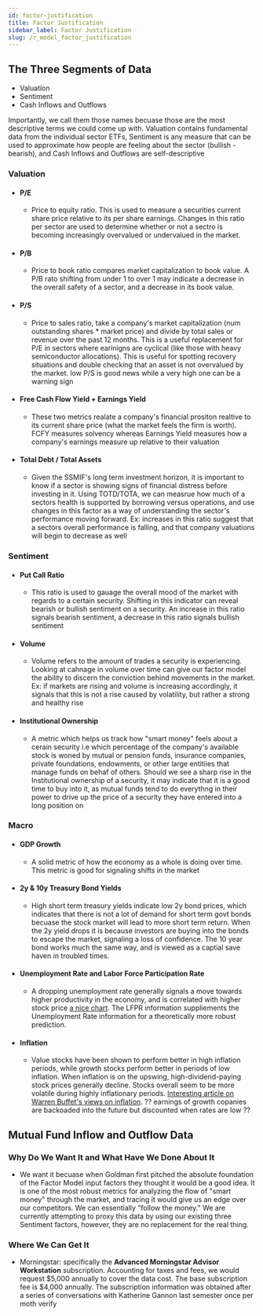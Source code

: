 ```yaml
---
id: factor-justification
title: Factor Justification
sidebar_label: Factor Justification
slug: /r_model_factor_justification
---
```


## The Three Segments of Data
- Valuation
- Sentiment
- Cash Inflows and Outflows

Importantly, we call them those names becuase those are the most descriptive terms we could come up with. Valuation contains fundamental data from the individual sector ETFs, Sentiment is any measure that can be used to approximate how people are feeling about the sector (bullish - bearish), and Cash Inflows and Outflows are self-descriptive

### Valuation
- #### P/E
    - Price to equity ratio. This is used to measure a securities current share price relative to its per share earnings. Changes in this ratio per sector are used to determine whether or not a sectro is becoming increasingly overvalued or undervalued in the market. 
- #### P/B
    - Price to book ratio compares market capitalization to book value. A P/B rato shifting from under 1 to over 1 may indicate a decrease in the overall safety of a sector, and a decrease in its book value.  
- #### P/S
    - Price to sales ratio, take a company's market capitalization (num outstanding shares * market price) and divide by total sales or revenue over the past 12 months. This is a useful replacement for P/E in sectors where earinigns are cyclical (like those with heavy semiconductor allocations). This is useful for spotting recovery situations and double checking that an asset is not overvalued by the market.  low P/S is good news while a very high one can be a warning sign
- #### Free Cash Flow Yield + Earnings Yield
    - These two metrics realate a company's financial prositon realtive to its current share price (what the market feels the firm is worth). FCFY measures solvency whereas Earnings Yield measures how a company's earnings measure up relative to their valuation
- #### Total Debt / Total Assets
    - Given the SSMIF's long term investment horizon, it is important to know if a sector is showing signs of financial distress before investing in it. Using TOTD/TOTA, we can measrue how much of a sectors health is supported by borrowing versus operations, and use changes in this factor as a way of understanding the sector's performance moving forward. Ex: increases in this ratio suggest that a sectors overall performance is falling, and that company valuations will begin to decrease as well 

### Sentiment
- #### Put Call Ratio
    - This ratio is used to gauage the overall mood of the market with regards to a certain security. Shifting in this indicator can reveal bearish or bullish sentiment on a security. An increase in this ratio signals bearish sentiment, a decrease in this ratio signals bullish sentiment
- #### Volume
    - Volume refers to the amount of trades a security is experiencing. Looking at cahnage in volume over time can give our factor model the ability to discern the conviction behind movements in the market. Ex: if markets are rising and volume is increasing accordingly, it signals that this is not a rise caused by volatility, but rather a strong and healthy rise
- #### Institutional Ownership
    - A metric which helps us track how "smart money" feels about a cerain security i.e which percentage of the company's available stock is woned by mutual or pension funds, insurance companies, private foundations, endowments, or other large entitiies that manage funds on behaf of others. Should we see a sharp rise in the Institutional ownership of a security, it may indicate that it is a good time to buy into it, as mutual funds tend to do everythng in their power to drive up the price of a security they have entered into a long position on

### Macro
- #### GDP Growth
    - A solid metric of how the economy as a whole is doing over time. This metric is good for signaling shifts in the market
- #### 2y & 10y Treasury Bond Yields 
    - High short term treasury yields indicate low 2y bond prices, which indicates that there is not a lot of demand for short term govt bonds becuase the stock market will lead to more short term return. When the 2y yield drops it is because investors are buying into the bonds to escape the market, signaling a loss of confidence. The 10 year bond works much the same way, and is viewed as a captial save haven in troubled times. 
- #### Unemployment Rate and Labor Force Participation Rate
    - A dropping unemployment rate generally signals a move towards higher productivity in the economy, and is correlated with higher stock price [a nice chart](https://cabotwealth.com/daily/stock-market/unemployment-stock-market-correlation-one-chart/). The LFPR information suppliements the Unemployment Rate information for a theoretically more robust prediction.
- #### Inflation
    - Value stocks have been shown to perform better in high inflation periods, while growth stocks perform better in periods of low inflation. When inflation is on the upswing, high-dividend-paying stock prices generally decline. Stocks overall seem to be more volatile during highly inflationary periods. [Interesting article on Warren Buffet's views on inflation](https://www.cnbc.com/2018/02/12/warren-buffett-explains-how-to-invest-in-stocks-when-inflation-rises.html).
    ?? earnings of growth copanies are backoaded into the future but discounted when rates are low ??

## Mutual Fund Inflow and Outflow Data

### Why Do We Want It and What Have We Done About It
- We want it becuase when Goldman first pitched the absolute foundation of the Factor Model input factors they thought it would be a good idea. It is one of the most robust metrics for analyzing the flow of "smart money" through the market, and tracing it would give us an edge over our competitors. We can essentially "follow the money." We are currently attempting to proxy this data by using our existing three Sentiment factors, however, they are no replacement for the real thing. 

### Where We Can Get It
- Morningstar: specifically the <b>Advanced Morningstar Advisor Workstation</b> subscription. Accounting for taxes and fees, we would request $5,000 annually to cover the data cost. The base subscription fee is $4,000 annually. The subscription information was obtained after a series of conversations with Katherine Gannon last semester
once per moth   verify 